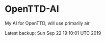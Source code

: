 # OpenTTD-AI
My AI for OpenTTD, will use primarily air

Latest backup: Sun Sep 22 19:10:01 UTC 2019
